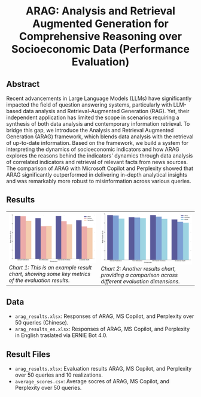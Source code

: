 <div align="center">
  <h1 align="center">ARAG: Analysis and Retrieval Augmented Generation for Comprehensive Reasoning over Socioeconomic Data (Performance Evaluation)
</h1>
</div>

## Abstract
Recent advancements in Large Language Models (LLMs) have significantly impacted the field of question answering systems, particularly with LLM-based data analysis and Retrieval-Augmented Generation (RAG). Yet, their independent application has limited the scope in scenarios requiring a synthesis of both data analysis and contemporary information retrieval. To bridge this gap, we introduce the Analysis and Retrieval Augmented Generation (ARAG) framework, which blends data analysis with the retrieval of up-to-date information. Based on the framework, we build a system for interpreting the dynamics of socioeconomic indicators and how ARAG explores the reasons behind the indicators' dynamics through data analysis of correlated indicators and retrieval of relevant facts from news sources. The comparison of ARAG with Microsoft Copilot and Perplexity showed that ARAG significantly outperformed in delivering in-depth analytical insights and was remarkably more robust to misinformation across various queries.

## Results
<table>
  <tr>
    <td>
      <img src="figs/fig4.png" width="400" alt="Chart 1" /><br />
      <em>Chart 1: This is an example result chart, showing some key metrics of the evaluation results.</em>
    </td>
    <td>
      <img src="figs/fig5.png" width="400" alt="Chart 2" /><br />
      <em>Chart 2: Another results chart, providing a comparison across different evaluation dimensions.</em>
    </td>
  </tr>
</table>

## Data
- `arag_results.xlsx`: Responses of ARAG, MS Copilot, and Perplexity over 50 queries (Chinese). 
- `arag_results_en.xlsx`: Responses of ARAG, MS Copilot, and Perplexity in English traslated via ERNIE Bot 4.0. 
## Result Files
- `arag_results.xlsx`: Evaluation results ARAG, MS Copilot, and Perplexity over 50 queries and 10 realizations.
- `average_scores.csv`: Average socres of ARAG, MS Copilot, and Perplexity over 50 queries. 

